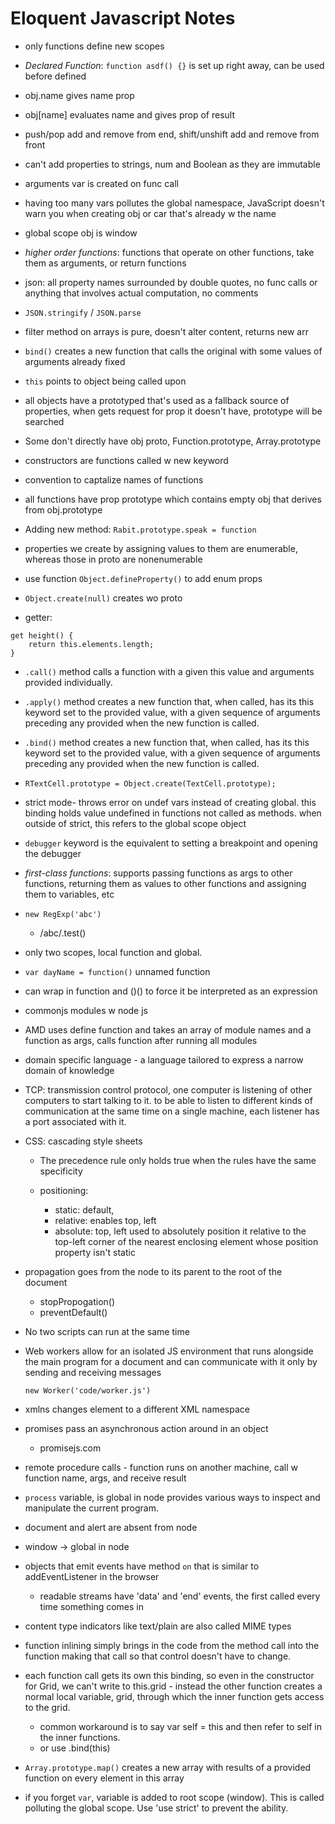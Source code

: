 # Eloquent Javascript Notes

* only functions define new scopes

* *Declared Function*: `function asdf() {}` is set up right away, can be used before defined

* obj.name gives name prop

* obj[name] evaluates name and gives prop of result

* push/pop add and remove from end, shift/unshift add and remove from front

* can't add properties to strings, num and Boolean as they are immutable

* arguments var is created on func call

* having too many vars pollutes the global namespace, JavaScript doesn't warn you when creating obj or car that's already w the name

* global scope obj is window

* *higher order functions*: functions that operate on other functions, take them as arguments, or return functions

* json: all property names surrounded by double quotes, no func calls or anything that involves actual computation, no comments

* `JSON.stringify` / `JSON.parse`

* filter method on arrays is pure, doesn't alter content, returns new arr

* `bind()` creates a new function that calls the original with some values of arguments already fixed

* `this` points to object being called upon

* all objects have a prototyped that's used as a fallback source of properties, when gets request for prop it doesn't have, prototype will be searched

* Some don't directly have obj proto, Function.prototype, Array.prototype

* constructors are functions called w new keyword

* convention to captalize names of functions

* all functions have prop prototype which contains empty obj that derives from obj.prototype

* Adding new method: `Rabit.prototype.speak = function`

* properties we create by assigning values to them are enumerable, whereas those in proto are nonenumerable

* use function `Object.defineProperty()` to add enum props

* `Object.create(null)` creates wo proto

* getter:
```
get height() {
    return this.elements.length;
}
```

* `.call()` method calls a function with a given this value and arguments provided individually.

* `.apply()` method creates a new function that, when called, has its this keyword set to the provided value, with a given sequence of arguments preceding any provided when the new function is called.

* `.bind()` method creates a new function that, when called, has its this keyword set to the provided value, with a given sequence of arguments preceding any provided when the new function is called.

* `RTextCell.prototype = Object.create(TextCell.prototype);`

* strict mode- throws error on undef vars instead of creating global. this binding holds value undefined in functions not called as methods. when outside of strict, this refers to the global scope object

* `debugger` keyword is the equivalent to setting a breakpoint and opening the debugger

* *first-class functions*: supports passing functions as args to other functions, returning them as values to other functions and assigning them to variables, etc

* `new RegExp('abc')`

  * /abc/.test()

* only two scopes, local function and global.

* `var dayName = function()` unnamed function

* can wrap in function and ()() to force it be interpreted as an expression

* commonjs modules w node js

* AMD uses define function and takes an array of module names and a function as args, calls function after running all modules

* domain specific language - a language tailored to express a narrow domain of knowledge

* TCP: transmission control protocol, one computer is listening of other computers to start talking to it. to be able to listen to different kinds of communication at the same time on a single machine, each listener has a port associated with it.

* CSS: cascading style sheets

  * The precedence rule only holds true  when the rules have the same specificity

  * positioning:
	   * static: default,
	   * relative: enables top, left
	   * absolute: top, left used to absolutely position it relative to the top-left corner of the nearest enclosing element whose position property isn't static

* propagation goes from the node to its parent to the root of the document
	* stopPropogation()
	* preventDefault()

* No two scripts can run at the same time

* Web workers allow for an isolated JS environment that runs alongside the main program for a document and can communicate with it only by sending and receiving messages

  `new Worker('code/worker.js')`

* xmlns changes element to a different XML namespace

* promises pass an asynchronous action around in an object
  * promisejs.com

* remote procedure calls - function runs on another machine, call w function name, args, and receive result

* `process` variable, is global in node provides various ways to inspect and manipulate the current program.

* document and alert are absent from node

* window -> global in node

* objects that emit events have method `on` that is similar to addEventListener in the browser

  * readable streams have 'data' and 'end' events, the first called every time something comes in

* content type indicators like text/plain are also called MIME types

* function inlining simply brings in the code from the method call into the function making that call so that control doesn't have to change.

* each function call gets its own this binding, so even in the constructor for Grid, we can't write to this.grid - instead the other function creates a normal local variable, grid, through which the inner function gets access to the grid.
	* common workaround is to say var self = this and then refer to self in the inner functions.
	* or use .bind(this)

* `Array.prototype.map()` creates a new array with results of a provided function on every element in this array

* if you forget `var`, variable is added to root scope (window). This is called polluting the global scope. Use 'use strict' to prevent the ability.

